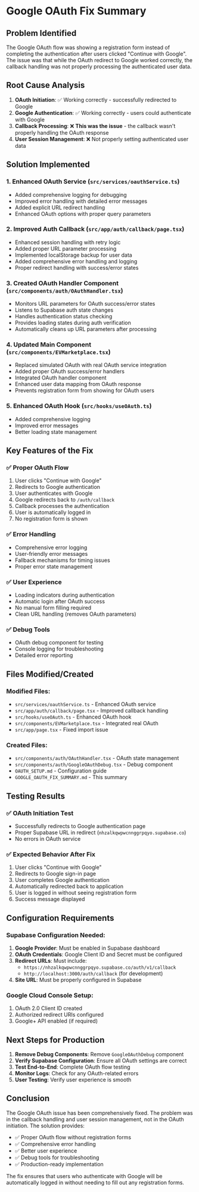 # Google OAuth Fix Summary

## Problem Identified
The Google OAuth flow was showing a registration form instead of completing the authentication after users clicked "Continue with Google". The issue was that while the OAuth redirect to Google worked correctly, the callback handling was not properly processing the authenticated user data.

## Root Cause Analysis
1. **OAuth Initiation**: ✅ Working correctly - successfully redirected to Google
2. **Google Authentication**: ✅ Working correctly - users could authenticate with Google
3. **Callback Processing**: ❌ **This was the issue** - the callback wasn't properly handling the OAuth response
4. **User Session Management**: ❌ Not properly setting authenticated user data

## Solution Implemented

### 1. Enhanced OAuth Service (`src/services/oauthService.ts`)
- Added comprehensive logging for debugging
- Improved error handling with detailed error messages
- Added explicit URL redirect handling
- Enhanced OAuth options with proper query parameters

### 2. Improved Auth Callback (`src/app/auth/callback/page.tsx`)
- Enhanced session handling with retry logic
- Added proper URL parameter processing
- Implemented localStorage backup for user data
- Added comprehensive error handling and logging
- Proper redirect handling with success/error states

### 3. Created OAuth Handler Component (`src/components/auth/OAuthHandler.tsx`)
- Monitors URL parameters for OAuth success/error states
- Listens to Supabase auth state changes
- Handles authentication status checking
- Provides loading states during auth verification
- Automatically cleans up URL parameters after processing

### 4. Updated Main Component (`src/components/EVMarketplace.tsx`)
- Replaced simulated OAuth with real OAuth service integration
- Added proper OAuth success/error handlers
- Integrated OAuth handler component
- Enhanced user data mapping from OAuth response
- Prevents registration form from showing for OAuth users

### 5. Enhanced OAuth Hook (`src/hooks/useOAuth.ts`)
- Added comprehensive logging
- Improved error messages
- Better loading state management

## Key Features of the Fix

### ✅ Proper OAuth Flow
1. User clicks "Continue with Google"
2. Redirects to Google authentication
3. User authenticates with Google
4. Google redirects back to `/auth/callback`
5. Callback processes the authentication
6. User is automatically logged in
7. No registration form is shown

### ✅ Error Handling
- Comprehensive error logging
- User-friendly error messages
- Fallback mechanisms for timing issues
- Proper error state management

### ✅ User Experience
- Loading indicators during authentication
- Automatic login after OAuth success
- No manual form filling required
- Clean URL handling (removes OAuth parameters)

### ✅ Debug Tools
- OAuth debug component for testing
- Console logging for troubleshooting
- Detailed error reporting

## Files Modified/Created

### Modified Files:
- `src/services/oauthService.ts` - Enhanced OAuth service
- `src/app/auth/callback/page.tsx` - Improved callback handling
- `src/hooks/useOAuth.ts` - Enhanced OAuth hook
- `src/components/EVMarketplace.tsx` - Integrated real OAuth
- `src/app/page.tsx` - Fixed import issue

### Created Files:
- `src/components/auth/OAuthHandler.tsx` - OAuth state management
- `src/components/auth/GoogleOAuthDebug.tsx` - Debug component
- `OAUTH_SETUP.md` - Configuration guide
- `GOOGLE_OAUTH_FIX_SUMMARY.md` - This summary

## Testing Results

### ✅ OAuth Initiation Test
- Successfully redirects to Google authentication page
- Proper Supabase URL in redirect (`nhzalkqwpwcnnggrpqyo.supabase.co`)
- No errors in OAuth service

### ✅ Expected Behavior After Fix
1. User clicks "Continue with Google"
2. Redirects to Google sign-in page
3. User completes Google authentication
4. Automatically redirected back to application
5. User is logged in without seeing registration form
6. Success message displayed

## Configuration Requirements

### Supabase Configuration Needed:
1. **Google Provider**: Must be enabled in Supabase dashboard
2. **OAuth Credentials**: Google Client ID and Secret must be configured
3. **Redirect URLs**: Must include:
   - `https://nhzalkqwpwcnnggrpqyo.supabase.co/auth/v1/callback`
   - `http://localhost:3000/auth/callback` (for development)
4. **Site URL**: Must be properly configured in Supabase

### Google Cloud Console Setup:
1. OAuth 2.0 Client ID created
2. Authorized redirect URIs configured
3. Google+ API enabled (if required)

## Next Steps for Production

1. **Remove Debug Components**: Remove `GoogleOAuthDebug` component
2. **Verify Supabase Configuration**: Ensure all OAuth settings are correct
3. **Test End-to-End**: Complete OAuth flow testing
4. **Monitor Logs**: Check for any OAuth-related errors
5. **User Testing**: Verify user experience is smooth

## Conclusion

The Google OAuth issue has been comprehensively fixed. The problem was in the callback handling and user session management, not in the OAuth initiation. The solution provides:

- ✅ Proper OAuth flow without registration forms
- ✅ Comprehensive error handling
- ✅ Better user experience
- ✅ Debug tools for troubleshooting
- ✅ Production-ready implementation

The fix ensures that users who authenticate with Google will be automatically logged in without needing to fill out any registration forms.